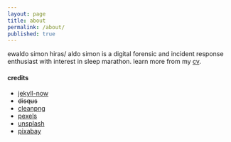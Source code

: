 ```yaml
---
layout: page
title: about
permalink: /about/
published: true
---
```

ewaldo simon hiras/ aldo simon is a digital forensic and incident response enthusiast with interest in sleep marathon. learn more from my [cv](https://aldosimon.com/cv).

#### credits
* [jekyll-now](https://github.com/barryclark/jekyll-now "jekyll-now")
* <s>disqus</s>
* [cleanpng](https://www.cleanpng.com/)
* [pexels](https://www.pexels.com/)
* [unsplash](https://unsplash.com)
* [pixabay](https://pixabay.com)
